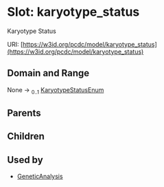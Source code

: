 
# Slot: karyotype_status


Karyotype Status

URI: [https://w3id.org/pcdc/model/karyotype_status](https://w3id.org/pcdc/model/karyotype_status)


## Domain and Range

None &#8594;  <sub>0..1</sub> [KaryotypeStatusEnum](KaryotypeStatusEnum.md)

## Parents


## Children


## Used by

 * [GeneticAnalysis](GeneticAnalysis.md)
